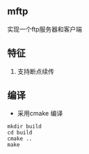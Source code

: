 ## mftp
实现一个ftp服务器和客户端

## 特征
1. 支持断点续传

## 编译
* 采用cmake 编译
```
mkdir build
cd build
cmake ..
make
```
